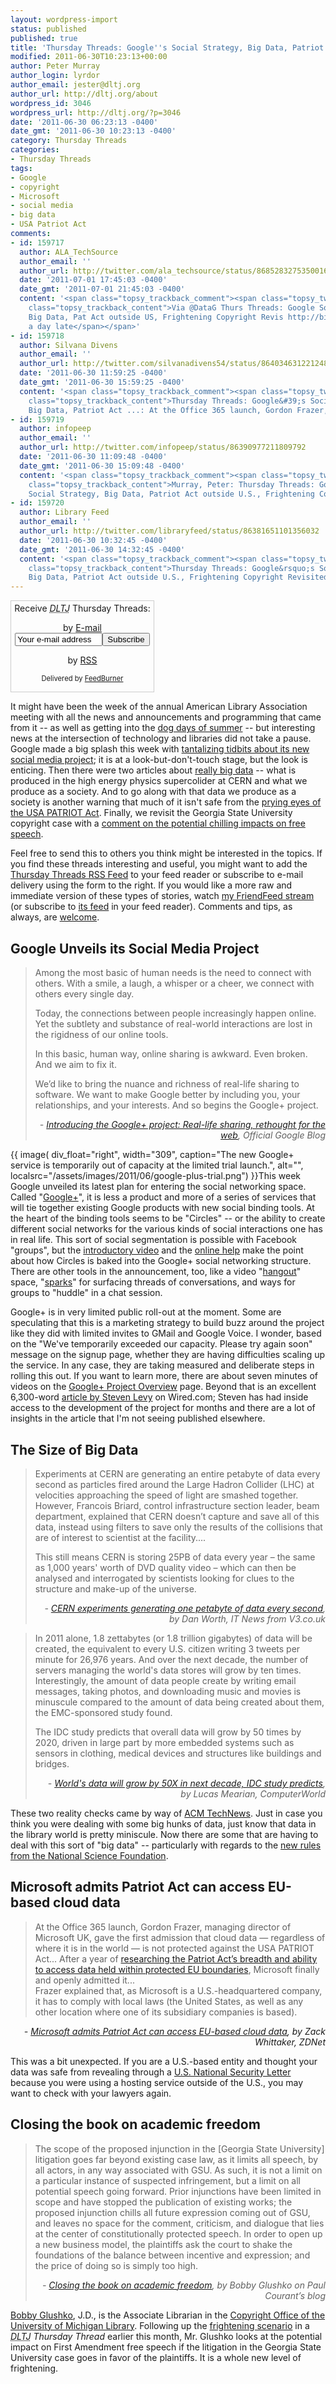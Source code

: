 ```yaml
---
layout: wordpress-import
status: published
published: true
title: 'Thursday Threads: Google''s Social Strategy, Big Data, Patriot Act outside U.S., Frightening Copyright Revisited'
modified: 2011-06-30T10:23:13+00:00
author: Peter Murray
author_login: lyrdor
author_email: jester@dltj.org
author_url: http://dltj.org/about
wordpress_id: 3046
wordpress_url: http://dltj.org/?p=3046
date: '2011-06-30 06:23:13 -0400'
date_gmt: '2011-06-30 10:23:13 -0400'
category: Thursday Threads
categories:
- Thursday Threads
tags:
- Google
- copyright
- Microsoft
- social media
- big data
- USA Patriot Act
comments:
- id: 159717
  author: ALA_TechSource
  author_email: ''
  author_url: http://twitter.com/ala_techsource/status/86852832753500160
  date: '2011-07-01 17:45:03 -0400'
  date_gmt: '2011-07-01 21:45:03 -0400'
  content: '<span class="topsy_trackback_comment"><span class="topsy_twitter_username"><span
    class="topsy_trackback_content">Via @DataG Thurs Threads: Google Social Strategy,
    Big Data, Pat Act outside US, Frightening Copyright Revis http://bit.ly/jxOBUH
    a day late</span></span>'
- id: 159718
  author: Silvana Divens
  author_email: ''
  author_url: http://twitter.com/silvanadivens54/status/86403463122124800
  date: '2011-06-30 11:59:25 -0400'
  date_gmt: '2011-06-30 15:59:25 -0400'
  content: '<span class="topsy_trackback_comment"><span class="topsy_twitter_username"><span
    class="topsy_trackback_content">Thursday Threads: Google&#39;s Social Strategy,
    Big Data, Patriot Act ...: At the Office 365 launch, Gordon Frazer, ... http://bit.ly/knJYLr</span></span>'
- id: 159719
  author: infopeep
  author_email: ''
  author_url: http://twitter.com/infopeep/status/86390977211809792
  date: '2011-06-30 11:09:48 -0400'
  date_gmt: '2011-06-30 15:09:48 -0400'
  content: '<span class="topsy_trackback_comment"><span class="topsy_twitter_username"><span
    class="topsy_trackback_content">Murray, Peter: Thursday Threads: Google&rsquo;s
    Social Strategy, Big Data, Patriot Act outside U.S., Frightening Copyr... http://bit.ly/kUbkk5</span></span>'
- id: 159720
  author: Library Feed
  author_email: ''
  author_url: http://twitter.com/libraryfeed/status/86381651101356032
  date: '2011-06-30 10:32:45 -0400'
  date_gmt: '2011-06-30 14:32:45 -0400'
  content: '<span class="topsy_trackback_comment"><span class="topsy_twitter_username"><span
    class="topsy_trackback_content">Thursday Threads: Google&rsquo;s Social Strategy,
    Big Data, Patriot Act outside U.S., Frightening Copyright Revisited http://bit.ly/jtHmU7</span></span>'
---
```

<div id="feedburner-thursday-threads-email-2011w26" class="wp-caption alignright noprint noFrontPage" style="width: 230px;">
<form style="border: 1px solid rgb(204, 204, 204); padding: 3px; margin: 0pt; text-align: center;" action="http://feedburner.google.com/fb/a/mailverify" method="post" target="popupwindow" onsubmit="window.open('http://feedburner.google.com/fb/a/mailverify?uri=thursday-threads', 'popupwindow', 'scrollbars=yes,width=550,height=520');return true">Receive <i><acronym title="Disruptive Library Technology Jester">DLTJ</acronym></i> Thursday Threads:</p>
<p>by&nbsp;<a href="http://feedburner.google.com/fb/a/mailverify?uri=thursday-threads&amp;loc=en_US" title="D.L.T.J. Thursday Threads Email Subscription">E-mail</a><br /><input style="width: 140px;" name="email" value="Your e-mail address" onfocus="if (this.defaultValue==this.value) this.value = ''" type="text"/><input value="thursday-threads" name="uri" type="hidden"/><input name="loc" value="en_US" type="hidden"/><input value="Subscribe" type="submit"/></p>
<p>by&nbsp;<a href="http://feeds.dltj.org/thursday-threads/" title="D.L.T.J. Thursday Threads RSS Feed">RSS</a>
<p style="font-size: 80%;">Delivered by <a href="http://feedburner.google.com" target="_blank" title="Google Feedburner Service">FeedBurner</a></p>
</form>
</div>
<p>It might have been the week of the annual American Library Association meeting with all the news and announcements and programming that came from it -- as well as getting into the <a href="http://en.wikipedia.org/wiki/Dog_Days" title="Dog Days | Wikipedia">dog days of summer</a> -- but interesting news at the intersection of technology and libraries did not take a pause.  Google made a big splash this week with <a href="#p3046-google-plus">tantalizing tidbits about its new social media project</a>; it is at a look-but-don't-touch stage, but the look is enticing.  Then there were two articles about <a href="#p3046-big-data">really big data</a> -- what is produced in the high energy physics supercolider at CERN and what we produce as a society.  And to go along with that data we produce as a society is another warning that much of it isn't safe from the <a href="#p3046-usa-patriot-act">prying eyes of the USA PATRIOT Act</a>.  Finally, we revisit the Georgia State University copyright case with a <a href="#p3046-gsu">comment on the potential chilling impacts on free speech</a>.</p>
<p>Feel free to send this to others you think might be interested in the topics.  If you find these threads interesting and useful, you might want to add the <a href="http://feeds.dltj.org/thursday-threads/" title="RSS Feed for DLTJ Thursday Threads">Thursday Threads RSS Feed</a> to your feed reader or subscribe to e-mail delivery using the form to the right.  If you would like a more raw and immediate version of these types of stories, watch <a href="http://friendfeed.com/dltj" title="Peter Murray - FriendFeed">my FriendFeed stream</a> (or subscribe to <a href="http://friendfeed.com/dltj?format=atom" title="Atom feed for Peter Murray's FriendFeed account">its feed</a> in your feed reader).  Comments and tips, as always, are <a href="/contact">welcome</a>.</p>
<h2 id="p3046-google-plus">Google Unveils its Social Media Project</h2>
<blockquote><p>Among the most basic of human needs is the need to connect with others. With a smile, a laugh, a whisper or a cheer, we connect with others every single day.</p>
<p>Today, the connections between people increasingly happen online. Yet the subtlety and substance of real-world interactions are lost in the rigidness of our online tools.</p>
<p>In this basic, human way, online sharing is awkward. Even broken. And we aim to fix it.</p>
<p>We&rsquo;d like to bring the nuance and richness of real-life sharing to software. We want to make Google better by including you, your relationships, and your interests. And so begins the Google+ project.
<div style="text-align: right; width: 100%;"><cite>- <a href="http://googleblog.blogspot.com/2011/06/introducing-google-project-real-life.html" title="Introducing the Google+ project: Real-life sharing, rethought for the web | Official Google Blog">Introducing the Google+ project: Real-life sharing, rethought for the web</a>, Official Google Blog</cite></div>
</blockquote>
<p>{{ image(
    div_float="right",
    width="309",
    caption="The new Google+ service is temporarily out of capacity at the limited trial launch.",
    alt="",
    localsrc="/assets/images/2011/06/google-plus-trial.png") }}This week Google unveiled its latest plan for entering the social networking space.  Called "<a href="https://plus.google.com/" title="The Google+ project: real life sharing, rethought for the web.">Google+</a>", it is less a product and more of a series of services that will tie together existing Google products with new social binding tools.  At the heart of the binding tools seems to be "Circles" -- or the ability to create different social networks for the various kinds of social interactions one has in real life.  This sort of social segmentation is possible with Facebook "groups", but the <a href="http://youtu.be/BeMZP-oyOII" title="The Google+ project: Circles | YouTube">introductory video</a> and the <a href="http://www.google.com/support/+/bin/static.py?hl=en&page=guide.cs&guide=1257347&rd=1" title="Circles - Google+ Help">online help</a> make the point about how Circles is baked into the Google+ social networking structure.  There are other tools in the announcement, too, like a video "<a href="http://www.google.com/support/+/bin/static.py?hl=en&amp;page=guide.cs&amp;guide=1257349&amp;rd=1">hangout</a>" space, "<a href="http://www.google.com/support/+/bin/static.py?hl=en&amp;page=guide.cs&amp;guide=1289752&amp;rd=1">sparks</a>" for surfacing threads of conversations, and ways for groups to "huddle" in a chat session.</p>
<p>Google+ is in very limited public roll-out at the moment.  Some are speculating that this is a marketing strategy to build buzz around the project like they did with limited invites to GMail and Google Voice.  I wonder, based on the "We've temporarily exceeded our capacity. Please try again soon" message on the signup page, whether they are having difficulties scaling up the service.  In any case, they are taking measured and deliberate steps in rolling this out.  If you want to learn more, there are about seven minutes of videos on the <a href="http://www.google.com/intl/en/+/learnmore/" title="The Google+ Project">Google+ Project Overview</a> page.  Beyond that is an excellent 6,300-word <a href="http://www.wired.com/epicenter/2011/06/inside-google-plus-social/all/1" title="Inside Google+ &mdash; How the Search Giant Plans to Go Social | Epicenter&nbsp;| Wired.com">article by Steven Levy</a> on Wired.com; Steven has had inside access to the development of the project for months and there are a lot of insights in the article that I'm not seeing published elsewhere.</p>
<h2 id="p3046-big-data">The Size of Big Data</h2>
<blockquote><p>Experiments at CERN are generating an entire petabyte of data every second as particles fired around the Large Hadron Collider (LHC) at velocities approaching the speed of light are smashed together. However, Francois Briard, control infrastructure section leader, beam department, explained that CERN doesn&rsquo;t capture and save all of this data, instead using filters to save only the results of the collisions that are of interest to scientist at the facility....</p>
<p>This still means CERN is storing 25PB of data every year &ndash; the same as 1,000 years' worth of DVD quality video &ndash; which can then be analysed and interrogated by scientists looking for clues to the structure and make-up of the universe.
<div style="text-align: right; width: 100%;"><cite>- <a href="http://www.v3.co.uk/v3-uk/news/2081263/cern-experiments-generating-petabyte" title="CERN experiments generating one petabyte of data every second - IT News from V3.co.uk">CERN experiments generating one petabyte of data every second</a>, by Dan Worth, IT News from V3.co.uk</cite></div>
</blockquote>
<blockquote><p>In 2011 alone, 1.8 zettabytes (or 1.8 trillion gigabytes) of data will be created, the equivalent to every U.S. citizen writing 3 tweets per minute for 26,976 years. And over the next decade, the number of servers managing the world's data stores will grow by ten times. Interestingly, the amount of data people create by writing email messages, taking photos, and downloading music and movies is minuscule compared to the amount of data being created about them, the EMC-sponsored study found.</p>
<p>The IDC study predicts that overall data will grow by 50 times by 2020, driven in large part by more embedded systems such as sensors in clothing, medical devices and structures like buildings and bridges.
<div style="text-align: right; width: 100%;"><cite>- <a href="http://www.computerworld.com/article/2509588/data-center/world-s-data-will-grow-by-50x-in-next-decade--idc-study-predicts.html" title="World&#039;s data will grow by 50X in next decade, IDC study predicts | ComputerWorld">World's data will grow by 50X in next decade, IDC study predicts</a>, by Lucas Mearian, ComputerWorld</cite></div>
</blockquote>
<p>These two reality checks came by way of <a href="http://technews.acm.org/" title="ACM TechNews">ACM TechNews</a>.  Just in case you think you were dealing with some big hunks of data, just know that data in the library world is pretty miniscule.  Now there are some that are having to deal with this sort of "big data" -- particularly with regards to the <a href="http://www.nsf.gov/eng/general/dmp.jsp" title="NSF Data Management Plan Requirements">new rules from the National Science Foundation</a>.</p>
<h2 id="p3046-usa-patriot-act">Microsoft admits Patriot Act can access EU-based cloud data</h2>
<blockquote><p>At the Office 365 launch, Gordon Frazer, managing director of Microsoft UK, gave the first admission that cloud data &mdash; regardless of where it is in the world &mdash; is not protected against the USA PATRIOT Act... After a year of <a href="http://www.zdnet.com/blog/igeneration/summary-zdnets-usa-patriot-act-series/9233" title="Summary: ZDNet&amp;#039;s USA PATRIOT Act series | ZDNet">researching the Patriot Act&rsquo;s breadth and ability to access data held within protected EU boundaries</a>, Microsoft finally and openly admitted it...<br />
Frazer explained that, as Microsoft is a U.S.-headquartered company, it has to comply with local laws (the United States, as well as any other location where one of its subsidiary companies is based).</p></blockquote>
<div style="text-align: right; width: 100%;"><cite>- <a href="http://www.zdnet.com/blog/igeneration/microsoft-admits-patriot-act-can-access-eu-based-cloud-data/11225" title="Microsoft admits Patriot Act can access EU-based cloud data | ZDNet">Microsoft admits Patriot Act can access EU-based cloud data</a>, by Zack Whittaker, ZDNet</cite></div>
<p>This was a bit unexpected.  If you are a U.S.-based entity and thought your data was safe from revealing through a <a href="http://en.wikipedia.org/wiki/National_Security_Letter" title="National Security Letter | Wikipedia">U.S. National Security Letter</a> because you were using a hosting service outside of the U.S., you may want to check with your lawyers again.</p>
<h2 id="p3046-gsu">Closing the book on academic freedom</h2>
<blockquote><p>The scope of the proposed injunction in the [Georgia State University] litigation goes far beyond existing case law, as it limits all speech, by all actors, in any way associated with GSU. As such, it is not a limit on a particular instance of suspected infringement, but a limit on all potential speech going forward. Prior injunctions have been limited in scope and have stopped the publication of existing works; the proposed injunction chills all future expression coming out of GSU, and leaves no space for the comment, criticism, and dialogue that lies at the center of constitutionally protected speech. In order to open up a new business model, the plaintiffs ask the court to shake the foundations of the balance between incentive and expression; and the price of doing so is simply too high.
<div style="text-align: right; width: 100%;"><cite>- <a href="http://paulcourant.net/2011/06/23/closing-the-book-on-academic-freedom/" title="Closing the book on academic freedom | Au Courant">Closing the book on academic freedom</a>, by Bobby Glushko on Paul Courant&rsquo;s blog</cite></div>
</blockquote>
<p><a href="http://web.archive.org/web/20110630000000/http://www.lib.umich.edu/users/rglushko" title="rglushko | MLibrary">Bobby Glushko</a>, J.D., is the Associate Librarian in the <a href="http://www.lib.umich.edu/copyright" title="Copyright Office, MPublishing  | MLibrary">Copyright Office of the University of Michigan Library</a>.  Following up the <a href="/article/thursday-threads-2011w24/#p3020-copyright">frightening scenario</a> in a <i><acronym title="Disruptive Library Technology Jester">DLTJ</acronym> Thursday Thread</i> earlier this month, Mr. Glushko looks at the potential impact on First Amendment free speech if the litigation in the Georgia State University case goes in favor of the plaintiffs. It is a whole new level of frightening.</p>
